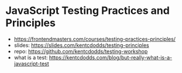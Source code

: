 # JavaScript Testing Practices and Principles

* <https://frontendmasters.com/courses/testing-practices-principles/>
* slides: <https://slides.com/kentcdodds/testing-principles>
* repo: <https://github.com/kentcdodds/testing-workshop>
* what is a test: <https://kentcdodds.com/blog/but-really-what-is-a-javascript-test>